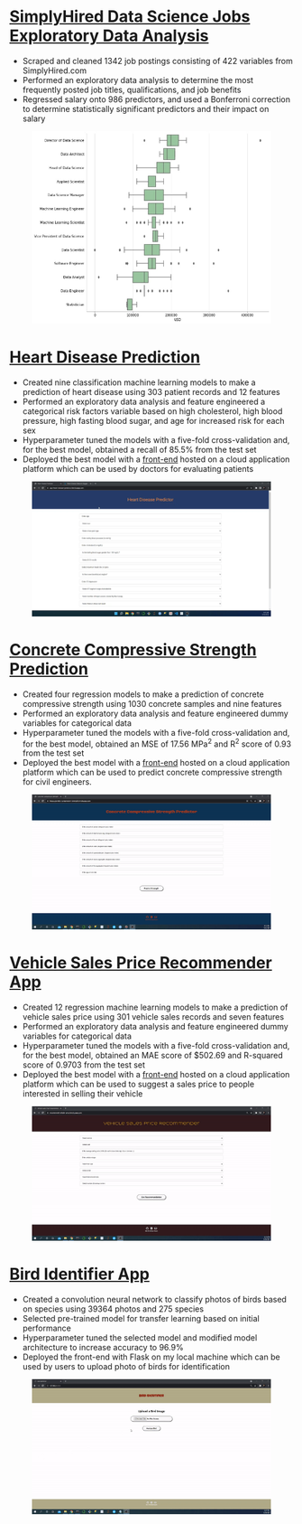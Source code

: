 # [SimplyHired Data Science Jobs Exploratory Data Analysis](https://github.com/michaelabryant/simplyhired-eda)
- Scraped and cleaned 1342 job postings consisting of 422 variables from SimplyHired.com
- Performed an exploratory data analysis to determine the most frequently posted job titles, qualifications, and job benefits
- Regressed salary onto 986 predictors, and used a Bonferroni correction to determine statistically significant predictors and their impact on salary

<div align="center">

<figure>
<img src="images/job-titles-salary.jpg"><br/>
</figure>

</div>

# [Heart Disease Prediction](https://github.com/MichaelBryantDS/heart-disease-prediction)
- Created nine classification machine learning models to make a prediction of heart disease using 303 patient records and 12 features
- Performed an exploratory data analysis and feature engineered a categorical risk factors variable based on high cholesterol, high blood pressure, high fasting blood sugar, and age for increased risk for each sex
- Hyperparameter tuned the models with a five-fold cross-validation and, for the best model, obtained a recall of 85.5% from the test set
- Deployed the best model with a [front-end](https://app-heart-disease-predictor.herokuapp.com/) hosted on a cloud application platform which can be used by doctors for evaluating patients

<div align="center">

<figure>
<img src="images/heart-disease-deployment-larger.gif"><br/>
</figure>

</div>

# [Concrete Compressive Strength Prediction](https://github.com/michaelabryant/concrete-strength-prediction)
- Created four regression models to make a prediction of concrete compressive strength using 1030 concrete samples and nine features
- Performed an exploratory data analysis and feature engineered dummy variables for categorical data
- Hyperparameter tuned the models with a five-fold cross-validation and, for the best model, obtained an MSE of 17.56 MPa<sup>2</sup> and R<sup>2</sup> score of 0.93 from the test set
- Deployed the best model with a [front-end](https://predict-compressive-strength.herokuapp.com/) hosted on a cloud application platform which can be used to predict concrete compressive strength for civil engineers.

<div align="center">

<figure>
<img src="images/concrete-frontend.gif"><br/>
</figure>

</div>


# [Vehicle Sales Price Recommender App](https://github.com/MichaelBryantDS/vehicle-price-rec)
- Created 12 regression machine learning models to make a prediction of vehicle sales price using 301 vehicle sales records and seven features
- Performed an exploratory data analysis and feature engineered dummy variables for categorical data
- Hyperparameter tuned the models with a five-fold cross-validation and, for the best model, obtained an MAE score of $502.69 and R-squared score of 0.9703 from the test set
- Deployed the best model with a [front-end](https://recommend-vehicle-price.herokuapp.com/) hosted on a cloud application platform which can be used to suggest a sales price to people interested in selling their vehicle

<div align="center">

<figure>
<img src="images/vehicle-deployment.gif"><br/>
</figure>

</div>

# [Bird Identifier App](https://github.com/MichaelBryantDS/bird-identifier)
- Created a convolution neural network to classify photos of birds based on species using 39364 photos and 275 species
- Selected pre-trained model for transfer learning based on initial performance
- Hyperparameter tuned the selected model and modified model architecture to increase accuracy to 96.9%
- Deployed the front-end with Flask on my local machine which can be used by users to upload photo of birds for identification

<div align="center">

<figure>
<img src="images/bird-deployment.gif"><br/>
</figure>

</div>
